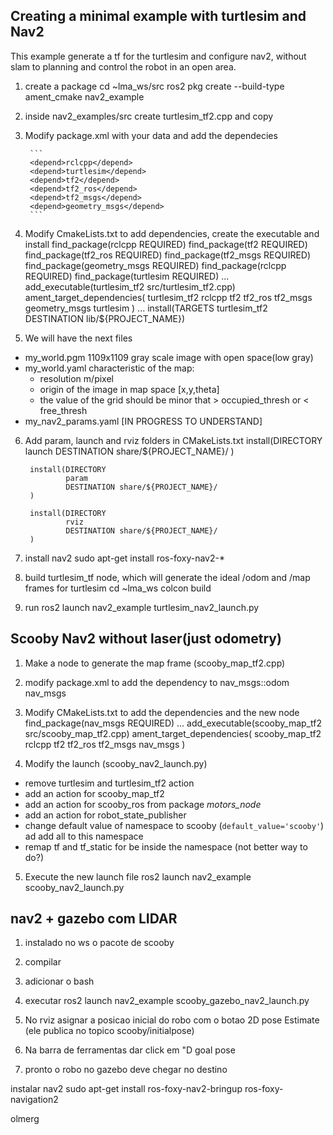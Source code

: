 ## Creating a minimal example with turtlesim and Nav2

This example generate a tf for the turtlesim and configure nav2, without slam to planning and control the robot
in an open area.

1. create a package
        cd ~lma_ws/src
        ros2 pkg create --build-type ament_cmake nav2_example
2. inside nav2_examples/src create  turtlesim_tf2.cpp and copy



3. Modify package.xml with your data and add the dependecies

        ```
        <depend>rclcpp</depend>
        <depend>turtlesim</depend>
        <depend>tf2</depend>
        <depend>tf2_ros</depend>
        <depend>tf2_msgs</depend>
        <depend>geometry_msgs</depend>
        ```

4. Modify CmakeLists.txt to add dependencies, create the executable and install
        find_package(rclcpp REQUIRED)
        find_package(tf2 REQUIRED)
        find_package(tf2_ros REQUIRED)
        find_package(tf2_msgs REQUIRED)
        find_package(geometry_msgs REQUIRED)
        find_package(rclcpp REQUIRED)
        find_package(turtlesim REQUIRED)
        ...
        add_executable(turtlesim_tf2 src/turtlesim_tf2.cpp)
        ament_target_dependencies(
                turtlesim_tf2 
                rclcpp 
                tf2 
                tf2_ros
                tf2_msgs
                geometry_msgs 
                turtlesim
                )
        ...
        install(TARGETS
                turtlesim_tf2
        DESTINATION lib/${PROJECT_NAME})

5. We will have the next files
 - my_world.pgm  1109x1109 gray scale image with open space(low gray)
 - my_world.yaml  characteristic of the map: 
   - resolution m/pixel
   - origin of the image in map space [x,y,theta]
   - the value of the grid should be minor that > occupied_thresh or < free_thresh 
 - my_nav2_params.yaml [IN PROGRESS TO UNDERSTAND]

6. Add param, launch and rviz folders in CMakeLists.txt
        install(DIRECTORY
                launch
                DESTINATION share/${PROJECT_NAME}/
        )

        install(DIRECTORY
                param
                DESTINATION share/${PROJECT_NAME}/
        )

        install(DIRECTORY
                rviz
                DESTINATION share/${PROJECT_NAME}/
        )

7. install nav2 
        sudo apt-get install ros-foxy-nav2-*

8. build turtlesim_tf node, which will generate the ideal /odom and /map frames for turtlesim
                cd ~lma_ws
                colcon build
9. run
        ros2 launch nav2_example turtlesim_nav2_launch.py


## Scooby Nav2 without laser(just odometry)

1. Make a node to generate the map frame (scooby_map_tf2.cpp)

2. modify package.xml to add the dependency to nav_msgs::odom
        <depend>nav_msgs</depend>

3. Modify CMakeLists.txt to add the dependencies and the new node
        find_package(nav_msgs REQUIRED)
        ...
        add_executable(scooby_map_tf2 src/scooby_map_tf2.cpp)
        ament_target_dependencies(
                scooby_map_tf2 
                rclcpp 
                tf2 
                tf2_ros
                tf2_msgs
                nav_msgs
        )
4. Modify the launch (scooby_nav2_launch.py)
  - remove turtlesim and turtlesim_tf2 action
  - add an action for scooby_map_tf2
  - add an action for scooby_ros from package *motors_node*
  - add an action for robot_state_publisher
  - change default value of namespace to scooby (`default_value='scooby'`) ad add all to this namespace
  - remap tf and tf_static for be inside the namespace (not better way to do?)

5. Execute the new launch file
   ros2 launch nav2_example scooby_nav2_launch.py

## nav2 + gazebo com LIDAR

1. instalado no ws o pacote de scooby
2. compilar
3. adicionar o bash
4. executar
        ros2 launch nav2_example scooby_gazebo_nav2_launch.py
5. No rviz asignar a posicao inicial do robo com o botao 2D pose Estimate (ele publica no topico scooby/initialpose)

6. Na barra de ferramentas dar click em "D goal pose

7. pronto o robo no gazebo deve chegar no destino



instalar nav2
sudo apt-get install ros-foxy-nav2-bringup ros-foxy-navigation2

olmerg